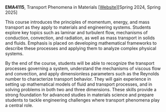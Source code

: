 **EMA4115**, Transport Phenomena in Materials [[Website](https://mse.ucf.edu/courses/)][Spring 2024, Spring 2025]

This course introduces the principles of momentum, energy, and mass transport as they apply to materials and engineering systems. Students explore key topics such as laminar and turbulent flow, mechanisms of conduction, convection, and radiation, as well as mass transport in solids and fluids. Emphasis is placed on developing mathematical frameworks to describe these processes and applying them to analyze complex physical systems.

By the end of the course, students will be able to recognize the transport processes governing a system, understand the mechanisms of viscous flow and convection, and apply dimensionless parameters such as the Reynolds number to characterize transport behavior. They will gain experience in setting up mathematical models of fluid and transport processes, and in solving problems in both two and three dimensions. These skills provide a strong foundation for advanced studies in materials science and prepare students to tackle engineering challenges where transport phenomena play a central role.
